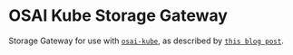 # OSAI Kube Storage Gateway

Storage Gateway for use with [`osai-kube`](https://github.com/johnshaughnessy/osai-kube/), as described by [`this blog post`](https://www.johnshaughnessy.com/blog/posts/osai-kube-object-storage).
